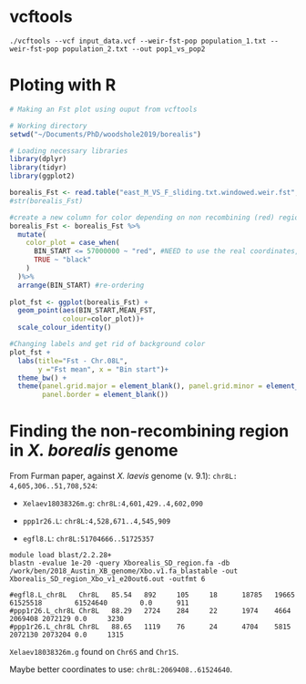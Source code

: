 # vcftools
```
./vcftools --vcf input_data.vcf --weir-fst-pop population_1.txt --weir-fst-pop population_2.txt --out pop1_vs_pop2
```

# Ploting with R

```R
# Making an Fst plot using ouput from vcftools

# Working directory
setwd("~/Documents/PhD/woodshole2019/borealis")

# Loading necessary libraries
library(dplyr)
library(tidyr)
library(ggplot2)

borealis_Fst <- read.table("east_M_VS_F_sliding.txt.windowed.weir.fst",sep="\t", header=TRUE) 
#str(borealis_Fst)

#create a new column for color depending on non recombining (red) region or not (black)
borealis_Fst <- borealis_Fst %>%
  mutate(
    color_plot = case_when(
      BIN_START <= 57000000 ~ "red", #NEED to use the real coordinates, used Furman on laevis
      TRUE ~ "black"
    )
  )%>%
  arrange(BIN_START) #re-ordering
    
plot_fst <- ggplot(borealis_Fst) +
  geom_point(aes(BIN_START,MEAN_FST,
             colour=color_plot))+
  scale_colour_identity()

#Changing labels and get rid of background color
plot_fst + 
  labs(title="Fst - Chr.08L",
       y ="Fst mean", x = "Bin start")+
  theme_bw() + 
  theme(panel.grid.major = element_blank(), panel.grid.minor = element_blank(),
        panel.border = element_blank())

```
# Finding the non-recombining region in *X. borealis* genome

From Furman paper, against *X. laevis* genome (v. 9.1): `chr8L: 4,605,306..51,708,524`:

- `Xelaev18038326m.g`: `chr8L:4,601,429..4,602,090`

- `ppp1r26.L`: `chr8L:4,528,671..4,545,909`

- `egfl8.L`: `chr8L:51704666..51725357`


```
module load blast/2.2.28+
blastn -evalue 1e-20 -query Xborealis_SD_region.fa -db /work/ben/2018_Austin_XB_genome/Xbo.v1.fa_blastable -out Xborealis_SD_region_Xbo_v1_e20out6.out -outfmt 6

#egfl8.L_chr8L   Chr8L   85.54   892     105     18      18785   19665   61525518        61524640        0.0      911
#ppp1r26.L_chr8L Chr8L   88.29   2724    284     22      1974    4664    2069408 2072129 0.0     3230
#ppp1r26.L_chr8L Chr8L   88.65   1119    76      24      4704    5815    2072130 2073204 0.0     1315

```
`Xelaev18038326m.g` found on `Chr6S` and `Chr1S`.

Maybe better coordinates to use: `chr8L:2069408..61524640`.
